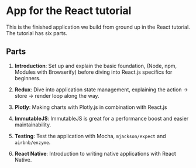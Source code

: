 # App for the React tutorial

This is the finished application we build from ground up in the React tutorial. The tutorial has six parts.

## Parts

1. **Introduction**: Set up and explain the basic foundation, (Node, npm, Modules with Browserify) before diving into React.js specifics for beginners.

2. **Redux**: Dive into application state management, explaining the action -> store -> render loop along the way.

3. **Plotly**: Making charts with Plotly.js in combination with React.js

4. **ImmutableJS**: ImmutableJS is great for a performance boost and easier maintainability.

5. **Testing**: Test the application with Mocha, `mjackson/expect` and `airbnb/enzyme`.

6. **React Native**: Introduction to writing native applications with React Native.
